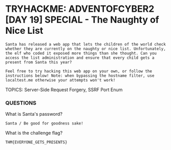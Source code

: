 # TRYHACKME: ADVENTOFCYBER2 [DAY 19] SPECIAL - The Naughty of Nice List

```
Santa has released a web app that lets the children of the world check whether they are currently on the naughty or nice list. Unfortunately, the elf who coded it exposed more things than she thought. Can you access the list administration and ensure that every child gets a present from Santa this year?

Feel free to try hacking this web app on your own, or follow the instructions below! Note: when bypassing the hostname filter, use localtest.me otherwise your attempts won't work!
```

TOPICS: Server-Side Request Forgery, SSRF Port Enum

### QUESTIONS

What is Santa's password?

```
Santa / Be good for goodness sake!
```

What is the challenge flag?

```
THM{EVERYONE_GETS_PRESENTS}
```

